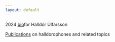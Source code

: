 ```yaml
---
layout: default
---
```


2024 [bio](./bio.md)for Halldór Úlfarsson

[Publications](./publications.md) on halldorophones and related topics

